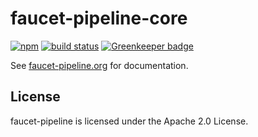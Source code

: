 faucet-pipeline-core
====================

[![npm](https://img.shields.io/npm/v/faucet-pipeline-core.svg)](https://www.npmjs.com/package/faucet-pipeline-core)
[![build status](https://travis-ci.org/faucet-pipeline/faucet-pipeline-core.svg?branch=master)](https://travis-ci.org/faucet-pipeline/faucet-pipeline-core)
[![Greenkeeper badge](https://badges.greenkeeper.io/faucet-pipeline/faucet-pipeline-core.svg)](https://greenkeeper.io)

See [faucet-pipeline.org](https://www.faucet-pipeline.org) for documentation.


License
-------

faucet-pipeline is licensed under the Apache 2.0 License.
